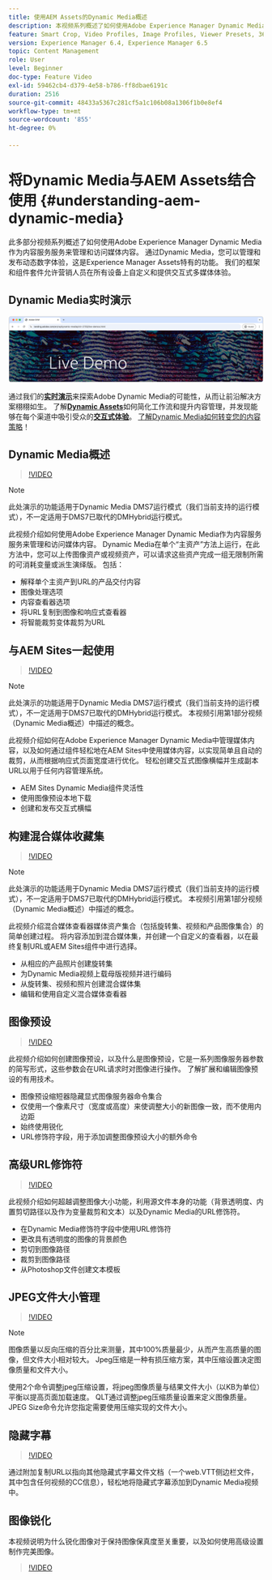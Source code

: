```yaml
---
title: 使用AEM Assets的Dynamic Media概述
description: 本视频系列概述了如何使用Adobe Experience Manager Dynamic Media作为内容服务服务来管理和访问媒体内容。 通过Dynamic Media，您可以管理和发布动态数字体验，这是Experience Manager Assets特有的功能。 我们的框架和组件套件允许营销人员在所有设备上自定义和提供交互式多媒体体验。
feature: Smart Crop, Video Profiles, Image Profiles, Viewer Presets, 360 VR Video, Image Sets, Spin Sets
version: Experience Manager 6.4, Experience Manager 6.5
topic: Content Management
role: User
level: Beginner
doc-type: Feature Video
exl-id: 59462cb4-d379-4e58-b786-ff8dbae6191c
duration: 2516
source-git-commit: 48433a5367c281cf5a1c106b08a1306f1b0e8ef4
workflow-type: tm+mt
source-wordcount: '855'
ht-degree: 0%

---
```


# 将Dynamic Media与AEM Assets结合使用 {#understanding-aem-dynamic-media}

此多部分视频系列概述了如何使用Adobe Experience Manager Dynamic Media作为内容服务服务来管理和访问媒体内容。 通过Dynamic Media，您可以管理和发布动态数字体验，这是Experience Manager Assets特有的功能。 我们的框架和组件套件允许营销人员在所有设备上自定义和提供交互式多媒体体验。

## Dynamic Media实时演示

[![AEM Assets Dynamic Media实时演示](./assets/overview/live-demo.png)](https://landing.adobe.com/zh-Hans/na/dynamic-media/ctir-2755/live-demos.html)

通过我们的&#x200B;[**实时演示**](https://landing.adobe.com/zh-Hans/na/dynamic-media/ctir-2755/live-demos.html)来探索Adobe Dynamic Media的可能性，从而让前沿解决方案栩栩如生。 了解&#x200B;[**Dynamic Assets**](https://landing.adobe.com/en/na/dynamic-media/ctir-2755/dynamic-assets.html)如何简化工作流和提升内容管理，并发现能够在每个渠道中吸引受众的&#x200B;[**交互式体验**](https://landing.adobe.com/en/na/dynamic-media/ctir-2755/interactive-experiences.html)。 [了解Dynamic Media如何转变您的内容策略](https://landing.adobe.com/zh-Hans/na/dynamic-media/ctir-2755/live-demos.html)！

## Dynamic Media概述

>[!VIDEO](https://video.tv.adobe.com/v/27144?quality=12&learn=on)

>[!NOTE]
>
>此处演示的功能适用于Dynamic Media DMS7运行模式（我们当前支持的运行模式），不一定适用于DMS7已取代的DMHybrid运行模式。

此视频介绍如何使用Adobe Experience Manager Dynamic Media作为内容服务服务来管理和访问媒体内容。 Dynamic Media在单个“主资产”方法上运行，在此方法中，您可以上传图像资产或视频资产，可以请求这些资产完成一组无限制所需的可消耗变量或派生演绎版。 包括：

* 解释单个主资产到URL的产品交付内容
* 图像处理选项
* 内容查看器选项
* 将URL复制到图像和响应式查看器
* 将智能裁剪变体裁剪为URL

## 与AEM Sites一起使用

>[!VIDEO](https://video.tv.adobe.com/v/27145?quality=12&learn=on)

>[!NOTE]
>
>此处演示的功能适用于Dynamic Media DMS7运行模式（我们当前支持的运行模式），不一定适用于DMS7已取代的DMHybrid运行模式。 本视频引用第1部分视频（Dynamic Media概述）中描述的概念。

此视频介绍如何在Adobe Experience Manager Dynamic Media中管理媒体内容，以及如何通过组件轻松地在AEM Sites中使用媒体内容，以实现简单且自动的裁剪，从而根据响应式页面宽度进行优化。 轻松创建交互式图像横幅并生成副本URL以用于任何内容管理系统。

* AEM Sites Dynamic Media组件灵活性
* 使用图像预设本地下载
* 创建和发布交互式横幅

## 构建混合媒体收藏集

>[!VIDEO](https://video.tv.adobe.com/v/27146?quality=12&learn=on)

>[!NOTE]
>
>此处演示的功能适用于Dynamic Media DMS7运行模式（我们当前支持的运行模式），不一定适用于DMS7已取代的DMHybrid运行模式。 本视频引用第1部分视频（Dynamic Media概述）中描述的概念。

此视频介绍混合媒体查看器媒体资产集合（包括旋转集、视频和产品图像集合）的简单创建过程。 将内容添加到混合媒体集，并创建一个自定义的查看器，以在最终复制URL或AEM Sites组件中进行选择。

* 从相应的产品照片创建旋转集
* 为Dynamic Media视频上载母版视频并进行编码
* 从旋转集、视频和照片创建混合媒体集
* 编辑和使用自定义混合媒体查看器

## 图像预设

>[!VIDEO](https://video.tv.adobe.com/v/27320?quality=12&learn=on)

此视频介绍如何创建图像预设，以及什么是图像预设，它是一系列图像服务器参数的简写形式，这些参数会在URL请求时对图像进行操作。 了解扩展和编辑图像预设的有用技术。

* 图像预设缩短器隐藏显式图像服务器命令集合
* 仅使用一个像素尺寸（宽度或高度）来使调整大小的新图像一致，而不使用内边距
* 始终使用锐化
* URL修饰符字段，用于添加调整图像预设大小的额外命令

## 高级URL修饰符

>[!VIDEO](https://video.tv.adobe.com/v/27319?quality=12&learn=on)

此视频介绍如何超越调整图像大小功能，利用源文件本身的功能（背景透明度、内置剪切路径以及作为变量裁剪和文本）以及Dynamic Media的URL修饰符。

* 在Dynamic Media修饰符字段中使用URL修饰符
* 更改具有透明度的图像的背景颜色
* 剪切到图像路径
* 裁剪到图像路径
* 从Photoshop文件创建文本模板

## JPEG文件大小管理

>[!VIDEO](https://video.tv.adobe.com/v/27404?quality=12&learn=on)


>[!NOTE]
>
>图像质量以反向压缩的百分比来测量，其中100%质量最少，从而产生高质量的图像，但文件大小相对较大。 Jpeg压缩是一种有损压缩方案，其中压缩设置决定图像质量和文件大小。

使用2个命令调整jpeg压缩设置，将jpeg图像质量与结果文件大小（以KB为单位）平衡以提高页面加载速度。 QLT通过调整jpeg压缩质量设置来定义图像质量。 JPEG Size命令允许您指定需要使用压缩实现的文件大小。

## 隐藏字幕

>[!VIDEO](https://video.tv.adobe.com/v/28074?quality=12&learn=on)

通过附加复制URL以指向其他隐藏式字幕文件文档（一个web.VTT侧边栏文件，其中包含任何视频的CC信息），轻松地将隐藏式字幕添加到Dynamic Media视频中。

## 图像锐化

本视频说明为什么锐化图像对于保持图像保真度至关重要，以及如何使用高级设置制作完美图像。

>[!VIDEO](https://demos-pub.assetsadobe.com/etc/dam/viewers/s7viewers/html5/VideoViewer.html?asset=%2Fcontent%2Fdam%2Fdm-public-facing-upgrade-portal-video%2F04_DynamicImagery_AdvancedSettings_071917_BH.mp4&amp;config=/etc/dam/presets/viewer/Video_social&amp;serverUrl=https%3A%2F%2Fadobedemo62-h.assetsadobe.com%2Fis%2Fimage%2F&amp;contenturl=%2F&amp;config2=/etc/dam/presets/analytics&amp;videoserverurl=https://gateway-na.assetsadobe.com/DMGateway/public/demoCo&amp;posterimage=/content/dam/dm-public-facing-upgrade-portal-video/04_DynamicImagery_AdvancedSettings_071917_BH.mp4)

